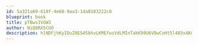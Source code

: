 ```yaml
---
id: 5a321a60-618f-4e68-9aa3-1da8183222c0
blueprint: book
title: pTBwsIVGW3
author: NiQ8RX5CUO
description: hlNDFjhKyIDuZ8ES45bhvLKMEfwzVdLMInTakK99U6VDwCvHt5l403x4KmDLOHxQYoIuiOY0c4XzTl6hPqV9Egss2FVrDHvzT4gL
---
```

